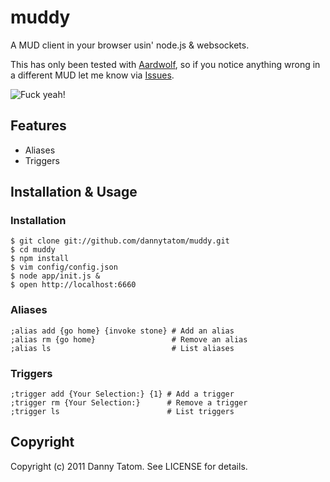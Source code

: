 # muddy

A MUD client in your browser usin' node.js & websockets.

This has only been tested with [Aardwolf](http://aardwolf.com),
so if you notice anything wrong in a different MUD let me know via
[Issues](http://github.com/dannytatom/muddy/issues).

![Fuck yeah!](http://f.cl.ly/items/2c3P0H1z1n472N0N1b21/Screen%20shot%202011-02-27%20at%204.47.03%20PM.png)

## Features

- Aliases
- Triggers

## Installation & Usage

### Installation

    $ git clone git://github.com/dannytatom/muddy.git
    $ cd muddy
    $ npm install
    $ vim config/config.json
    $ node app/init.js &
    $ open http://localhost:6660

### Aliases

    ;alias add {go home} {invoke stone} # Add an alias
    ;alias rm {go home}                 # Remove an alias
    ;alias ls                           # List aliases

### Triggers

    ;trigger add {Your Selection:} {1} # Add a trigger
    ;trigger rm {Your Selection:}      # Remove a trigger
    ;trigger ls                        # List triggers

## Copyright

Copyright (c) 2011 Danny Tatom. See LICENSE for details.
